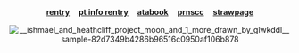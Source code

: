 <div align="center">

<b>[rentry](https://rentry.co/crushingwaves) ㅤ[pt info rentry](https://rentry.co/angelofdarkness) ㅤ[atabook](https://portal.atabook.org/) ㅤ[prnscc](https://pronouns.cc/@anchor) ㅤ[strawpage](https://madnesscombat.straw.page/)</b>

![__ishmael_and_heathcliff_project_moon_and_1_more_drawn_by_glwkddl__sample-82d7349b4286b96516c0950af106b878](https://github.com/user-attachments/assets/070e23ec-706e-4095-8ae7-9497dfd72087)
